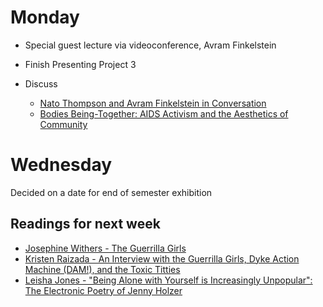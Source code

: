 # Monday

+ Special guest lecture via videoconference, Avram Finkelstein
+ Finish Presenting Project 3

+ Discuss
  + [Nato Thompson and Avram Finkelstein in Conversation](http://www.artnews.com/2017/12/19/artnews-accord-nato-thompson-avram-finkelstein-conversation/)
  + [Bodies Being-Together: AIDS Activism and the Aesthetics of Community](http://sites.uci.edu/transscripts/files/2014/10/2013_03_07.pdf)

# Wednesday

Decided on a date for end of semester exhibition

## Readings for next week

+ [Josephine Withers - The Guerrilla Girls](../texts/withers_guerrilla-girls.pdf)
+ [Kristen Raizada - An Interview with the Guerrilla Girls, Dyke Action Machine (DAM!), and the Toxic Titties](../texts/raizada_gg-tt-dam.pdf)
+ [Leisha Jones - "Being Alone with Yourself is Increasingly Unpopular": The Electronic Poetry of Jenny Holzer](../texts/jones_holzer.pdf)
